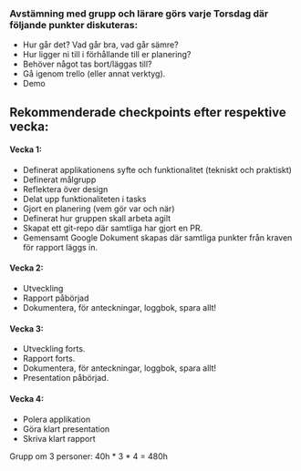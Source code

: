 ### Avstämning med grupp och lärare görs varje Torsdag där följande punkter diskuteras:

* Hur går det? Vad går bra, vad går sämre?
* Hur ligger ni till i förhållande till er planering?
* Behöver något tas bort/läggas till?
* Gå igenom trello (eller annat verktyg).
* Demo

## Rekommenderade checkpoints efter respektive vecka:
#### Vecka 1:

* Definerat applikationens syfte och funktionalitet (tekniskt och praktiskt)
* Definerat målgrupp
* Reflektera över design
* Delat upp funktionaliteten i tasks
* Gjort en planering (vem gör var och när)
* Definerat hur gruppen skall arbeta agilt
* Skapat ett git-repo där samtliga har gjort en PR.
* Gemensamt Google Dokument skapas där samtliga punkter från kraven för rapport läggs in.

#### Vecka 2:

* Utveckling
* Rapport påbörjad
* Dokumentera, för anteckningar, loggbok, spara allt!

#### Vecka 3:

* Utveckling forts.
* Rapport forts.
* Dokumentera, för anteckningar, loggbok, spara allt!
* Presentation påbörjad.

#### Vecka 4:

* Polera applikation
* Göra klart presentation
* Skriva klart rapport

Grupp om 3 personer: 40h * 3 * 4 = 480h
